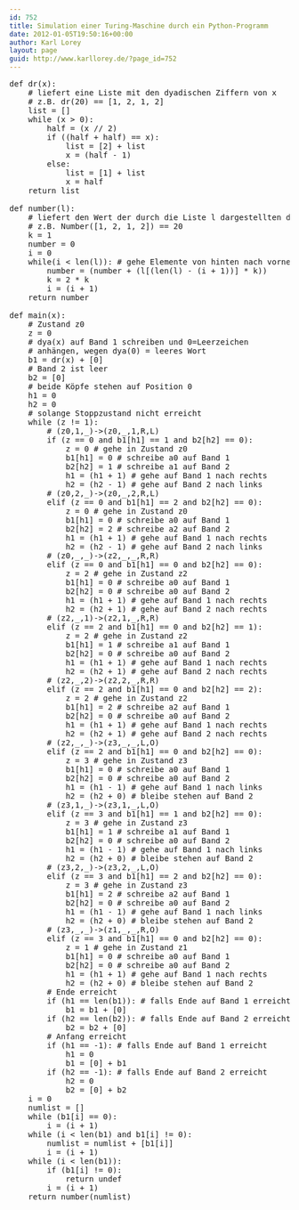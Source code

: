 ```yaml
---
id: 752
title: Simulation einer Turing-Maschine durch ein Python-Programm
date: 2012-01-05T19:50:16+00:00
author: Karl Lorey
layout: page
guid: http://www.karllorey.de/?page_id=752
---
```

<pre class="brush: python; title: ; notranslate" title="">def dr(x):
    # liefert eine Liste mit den dyadischen Ziffern von x
    # z.B. dr(20) == [1, 2, 1, 2]
    list = []
    while (x &gt; 0):
        half = (x // 2)
        if ((half + half) == x):
            list = [2] + list
            x = (half - 1)
        else:
            list = [1] + list
            x = half
    return list

def number(l):
    # liefert den Wert der durch die Liste l dargestellten dyadischen Zahl
    # z.B. Number([1, 2, 1, 2]) == 20
    k = 1
    number = 0
    i = 0
    while(i &lt; len(l)): # gehe Elemente von hinten nach vorne durch
        number = (number + (l[(len(l) - (i + 1))] * k))
        k = 2 * k
        i = (i + 1)
    return number

def main(x):
    # Zustand z0
    z = 0
    # dya(x) auf Band 1 schreiben und 0=Leerzeichen
    # anhängen, wegen dya(0) = leeres Wort
    b1 = dr(x) + [0]
    # Band 2 ist leer
    b2 = [0]
    # beide Köpfe stehen auf Position 0
    h1 = 0
    h2 = 0
    # solange Stoppzustand nicht erreicht
    while (z != 1):
        # (z0,1,_)-&gt;(z0,_,1,R,L)
        if (z == 0 and b1[h1] == 1 and b2[h2] == 0):
            z = 0 # gehe in Zustand z0
            b1[h1] = 0 # schreibe a0 auf Band 1
            b2[h2] = 1 # schreibe a1 auf Band 2
            h1 = (h1 + 1) # gehe auf Band 1 nach rechts
            h2 = (h2 - 1) # gehe auf Band 2 nach links
        # (z0,2,_)-&gt;(z0,_,2,R,L)
        elif (z == 0 and b1[h1] == 2 and b2[h2] == 0):
            z = 0 # gehe in Zustand z0
            b1[h1] = 0 # schreibe a0 auf Band 1
            b2[h2] = 2 # schreibe a2 auf Band 2
            h1 = (h1 + 1) # gehe auf Band 1 nach rechts
            h2 = (h2 - 1) # gehe auf Band 2 nach links
        # (z0,_,_)-&gt;(z2,_,_,R,R)
        elif (z == 0 and b1[h1] == 0 and b2[h2] == 0):
            z = 2 # gehe in Zustand z2
            b1[h1] = 0 # schreibe a0 auf Band 1
            b2[h2] = 0 # schreibe a0 auf Band 2
            h1 = (h1 + 1) # gehe auf Band 1 nach rechts
            h2 = (h2 + 1) # gehe auf Band 2 nach rechts
        # (z2,_,1)-&gt;(z2,1,_,R,R)
        elif (z == 2 and b1[h1] == 0 and b2[h2] == 1):
            z = 2 # gehe in Zustand z2
            b1[h1] = 1 # schreibe a1 auf Band 1
            b2[h2] = 0 # schreibe a0 auf Band 2
            h1 = (h1 + 1) # gehe auf Band 1 nach rechts
            h2 = (h2 + 1) # gehe auf Band 2 nach rechts
        # (z2,_,2)-&gt;(z2,2,_,R,R)
        elif (z == 2 and b1[h1] == 0 and b2[h2] == 2):
            z = 2 # gehe in Zustand z2
            b1[h1] = 2 # schreibe a2 auf Band 1
            b2[h2] = 0 # schreibe a0 auf Band 2
            h1 = (h1 + 1) # gehe auf Band 1 nach rechts
            h2 = (h2 + 1) # gehe auf Band 2 nach rechts
        # (z2,_,_)-&gt;(z3,_,_,L,O)
        elif (z == 2 and b1[h1] == 0 and b2[h2] == 0):
            z = 3 # gehe in Zustand z3
            b1[h1] = 0 # schreibe a0 auf Band 1
            b2[h2] = 0 # schreibe a0 auf Band 2
            h1 = (h1 - 1) # gehe auf Band 1 nach links
            h2 = (h2 + 0) # bleibe stehen auf Band 2
        # (z3,1,_)-&gt;(z3,1,_,L,O)
        elif (z == 3 and b1[h1] == 1 and b2[h2] == 0):
            z = 3 # gehe in Zustand z3
            b1[h1] = 1 # schreibe a1 auf Band 1
            b2[h2] = 0 # schreibe a0 auf Band 2
            h1 = (h1 - 1) # gehe auf Band 1 nach links
            h2 = (h2 + 0) # bleibe stehen auf Band 2
        # (z3,2,_)-&gt;(z3,2,_,L,O)
        elif (z == 3 and b1[h1] == 2 and b2[h2] == 0):
            z = 3 # gehe in Zustand z3
            b1[h1] = 2 # schreibe a2 auf Band 1
            b2[h2] = 0 # schreibe a0 auf Band 2
            h1 = (h1 - 1) # gehe auf Band 1 nach links
            h2 = (h2 + 0) # bleibe stehen auf Band 2
        # (z3,_,_)-&gt;(z1,_,_,R,O)
        elif (z == 3 and b1[h1] == 0 and b2[h2] == 0):
            z = 1 # gehe in Zustand z1
            b1[h1] = 0 # schreibe a0 auf Band 1
            b2[h2] = 0 # schreibe a0 auf Band 2
            h1 = (h1 + 1) # gehe auf Band 1 nach rechts
            h2 = (h2 + 0) # bleibe stehen auf Band 2
        # Ende erreicht
        if (h1 == len(b1)): # falls Ende auf Band 1 erreicht
            b1 = b1 + [0]
        if (h2 == len(b2)): # falls Ende auf Band 2 erreicht
            b2 = b2 + [0]
        # Anfang erreicht
        if (h1 == -1): # falls Ende auf Band 1 erreicht
            h1 = 0
            b1 = [0] + b1
        if (h2 == -1): # falls Ende auf Band 2 erreicht
            h2 = 0
            b2 = [0] + b2
    i = 0
    numlist = []
    while (b1[i] == 0):
        i = (i + 1)
    while (i &lt; len(b1) and b1[i] != 0):
        numlist = numlist + [b1[i]]
        i = (i + 1)
    while (i &lt; len(b1)):
        if (b1[i] != 0):
            return undef
        i = (i + 1)
    return number(numlist)
</pre>